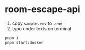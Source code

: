 # room-escape-api

1. copy `sample.env` to `.env`
2. typo under texts on terminal
``` bash
pnpm i
pnpm start:docker
```
